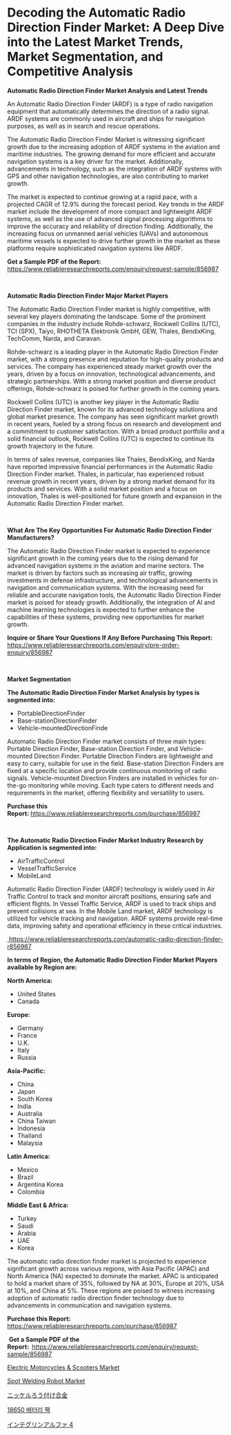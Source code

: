 <p><h1>Decoding the Automatic Radio Direction Finder Market: A Deep Dive into the Latest Market Trends, Market Segmentation, and Competitive Analysis</h1></p><p><strong>Automatic Radio Direction Finder Market Analysis and Latest Trends</strong></p>
<p><p>An Automatic Radio Direction Finder (ARDF) is a type of radio navigation equipment that automatically determines the direction of a radio signal. ARDF systems are commonly used in aircraft and ships for navigation purposes, as well as in search and rescue operations.</p><p>The Automatic Radio Direction Finder Market is witnessing significant growth due to the increasing adoption of ARDF systems in the aviation and maritime industries. The growing demand for more efficient and accurate navigation systems is a key driver for the market. Additionally, advancements in technology, such as the integration of ARDF systems with GPS and other navigation technologies, are also contributing to market growth.</p><p>The market is expected to continue growing at a rapid pace, with a projected CAGR of 12.9% during the forecast period. Key trends in the ARDF market include the development of more compact and lightweight ARDF systems, as well as the use of advanced signal processing algorithms to improve the accuracy and reliability of direction finding. Additionally, the increasing focus on unmanned aerial vehicles (UAVs) and autonomous maritime vessels is expected to drive further growth in the market as these platforms require sophisticated navigation systems like ARDF.</p></p>
<p><strong>Get a Sample PDF of the Report:&nbsp;</strong> <a href="https://www.reliableresearchreports.com/enquiry/request-sample/856987">https://www.reliableresearchreports.com/enquiry/request-sample/856987</a></p>
<p>&nbsp;</p>
<p><strong>Automatic Radio Direction Finder Major Market Players</strong></p>
<p><p>The Automatic Radio Direction Finder market is highly competitive, with several key players dominating the landscape. Some of the prominent companies in the industry include Rohde-schwarz, Rockwell Collins (UTC), TCI (SPX), Taiyo, RHOTHETA Elektronik GmbH, GEW, Thales, BendixKing, TechComm, Narda, and Caravan.</p><p>Rohde-schwarz is a leading player in the Automatic Radio Direction Finder market, with a strong presence and reputation for high-quality products and services. The company has experienced steady market growth over the years, driven by a focus on innovation, technological advancements, and strategic partnerships. With a strong market position and diverse product offerings, Rohde-schwarz is poised for further growth in the coming years.</p><p>Rockwell Collins (UTC) is another key player in the Automatic Radio Direction Finder market, known for its advanced technology solutions and global market presence. The company has seen significant market growth in recent years, fueled by a strong focus on research and development and a commitment to customer satisfaction. With a broad product portfolio and a solid financial outlook, Rockwell Collins (UTC) is expected to continue its growth trajectory in the future.</p><p>In terms of sales revenue, companies like Thales, BendixKing, and Narda have reported impressive financial performances in the Automatic Radio Direction Finder market. Thales, in particular, has experienced robust revenue growth in recent years, driven by a strong market demand for its products and services. With a solid market position and a focus on innovation, Thales is well-positioned for future growth and expansion in the Automatic Radio Direction Finder market.</p></p>
<p>&nbsp;</p>
<p><strong>What Are The Key Opportunities For Automatic Radio Direction Finder Manufacturers?</strong></p>
<p><p>The Automatic Radio Direction Finder market is expected to experience significant growth in the coming years due to the rising demand for advanced navigation systems in the aviation and marine sectors. The market is driven by factors such as increasing air traffic, growing investments in defense infrastructure, and technological advancements in navigation and communication systems. With the increasing need for reliable and accurate navigation tools, the Automatic Radio Direction Finder market is poised for steady growth. Additionally, the integration of AI and machine learning technologies is expected to further enhance the capabilities of these systems, providing new opportunities for market growth.</p></p>
<p><strong>Inquire or Share Your Questions If Any Before Purchasing This Report:</strong> <a href="https://www.reliableresearchreports.com/enquiry/pre-order-enquiry/856987">https://www.reliableresearchreports.com/enquiry/pre-order-enquiry/856987</a></p>
<p>&nbsp;</p>
<p><strong>Market Segmentation</strong></p>
<p><strong>The Automatic Radio Direction Finder Market Analysis by types is segmented into:</strong></p>
<p><ul><li>PortableDirectionFinder</li><li>Base-stationDirectionFinder</li><li>Vehicle-mountedDirectionFinde</li></ul></p>
<p><p>Automatic Radio Direction Finder market consists of three main types: Portable Direction Finder, Base-station Direction Finder, and Vehicle-mounted Direction Finder. Portable Direction Finders are lightweight and easy to carry, suitable for use in the field. Base-station Direction Finders are fixed at a specific location and provide continuous monitoring of radio signals. Vehicle-mounted Direction Finders are installed in vehicles for on-the-go monitoring while moving. Each type caters to different needs and requirements in the market, offering flexibility and versatility to users.</p></p>
<p><strong>Purchase this Report:&nbsp;</strong><a href="https://www.reliableresearchreports.com/purchase/856987">https://www.reliableresearchreports.com/purchase/856987</a></p>
<p>&nbsp;</p>
<p><strong>The Automatic Radio Direction Finder Market Industry Research by Application is segmented into:</strong></p>
<p><ul><li>AirTrafficControl</li><li>VesselTrafficService</li><li>MobileLand</li></ul></p>
<p><p>Automatic Radio Direction Finder (ARDF) technology is widely used in Air Traffic Control to track and monitor aircraft positions, ensuring safe and efficient flights. In Vessel Traffic Service, ARDF is used to track ships and prevent collisions at sea. In the Mobile Land market, ARDF technology is utilized for vehicle tracking and navigation. ARDF systems provide real-time data, improving safety and operational efficiency in these critical industries.</p></p>
<p><a href="https://www.reliableresearchreports.com/automatic-radio-direction-finder-r856987">&nbsp;https://www.reliableresearchreports.com/automatic-radio-direction-finder-r856987</a></p>
<p><strong>In terms of Region, the Automatic Radio Direction Finder Market Players available by Region are:</strong></p>
<p>
    <p> <strong> North America: </strong>
        <ul>
            <li>United States</li>
            <li>Canada</li>
        </ul>
        </p> 
    <p> <strong> Europe: </strong>
        <ul>
            <li>Germany</li>
            <li>France</li>
            <li>U.K.</li>
            <li>Italy</li>
            <li>Russia</li>
        </ul>
        </p> 
    <p> <strong> Asia-Pacific: </strong>
        <ul>
            <li>China</li>
            <li>Japan</li>
            <li>South Korea</li>
            <li>India</li>
            <li>Australia</li>
            <li>China Taiwan</li>
            <li>Indonesia</li>
            <li>Thailand</li>
            <li>Malaysia</li>
        </ul>
        </p> 
    <p> <strong> Latin America: </strong>
        <ul>
            <li>Mexico</li>
            <li>Brazil</li>
            <li>Argentina Korea</li>
            <li>Colombia</li>
        </ul>
        </p> 
    <p> <strong> Middle East & Africa: </strong>
        <ul>
            <li>Turkey</li>
            <li>Saudi</li>
            <li>Arabia</li>
            <li>UAE</li>
            <li>Korea</li>
        </ul>
    </p>
    </p>
<p><p>The automatic radio direction finder market is projected to experience significant growth across various regions, with Asia Pacific (APAC) and North America (NA) expected to dominate the market. APAC is anticipated to hold a market share of 35%, followed by NA at 30%, Europe at 20%, USA at 10%, and China at 5%. These regions are poised to witness increasing adoption of automatic radio direction finder technology due to advancements in communication and navigation systems.</p></p>
<p><strong>Purchase this Report: </strong><a href="https://www.reliableresearchreports.com/purchase/856987">https://www.reliableresearchreports.com/purchase/856987</a></p>
<p>&nbsp;<strong>Get a Sample PDF of the Report:&nbsp;&nbsp;</strong><a href="https://www.reliableresearchreports.com/enquiry/request-sample/856987">https://www.reliableresearchreports.com/enquiry/request-sample/856987</a></p>
<p><strong></strong></p>
<p><p><a href="https://github.com/BryceTownsendr/Market-Research-Report-List-4/blob/main/electric-motorcycles-scooters-market.md">Electric Motorcycles & Scooters Market</a></p><p><a href="https://medium.com/@kaceyrath00/spot-welding-robot-market-analysis-and-sze-forecasted-for-period-from-2024-to-2031-8df1df6eecfc">Spot Welding Robot Market</a></p><p><a href="https://github.com/cbigkbh02719/Market-Research-Report-List-1/blob/main/570095226438.md">ニッケルろう付け合金</a></p><p><a href="https://medium.com/@mekhirenner_87471/18650-%EB%B0%B0%ED%84%B0%EB%A6%AC-%ED%8C%A9-%EC%8B%9C%EC%9E%A5-%EA%B7%9C%EB%AA%A8-cagr-%EB%8F%99%ED%96%A5-2024-2030-43f28ee70710">18650 배터리 팩</a></p><p><a href="https://medium.com/@aaronanfotrrd897367/%E3%82%A4%E3%83%B3%E3%83%88%E3%82%B0%E3%83%AA%E3%83%B3-alpha-4%E5%B8%82%E5%A0%B4%E3%83%AC%E3%83%9D%E3%83%BC%E3%83%88%E3%81%AF-%E3%81%93%E3%81%AE%E5%B8%82%E5%A0%B4%E3%81%AE%E6%9C%80%E6%96%B0%E3%83%88%E3%83%AC%E3%83%B3%E3%83%89%E3%81%A8%E6%88%90%E9%95%B7%E6%A9%9F%E4%BC%9A%E3%82%92%E6%98%8E%E3%82%89%E3%81%8B%E3%81%AB%E3%81%97%E3%81%BE%E3%81%99-07368ccd5ea7">インテグリンアルファ 4</a></p></p>